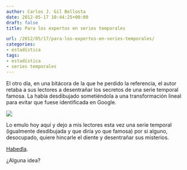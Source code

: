 ```yaml
---
author: Carlos J. Gil Bellosta
date: 2012-05-17 10:44:25+00:00
draft: false
title: Para los expertos en series temporales

url: /2012/05/17/para-los-expertos-en-series-temporales/
categories:
- estadística
tags:
- estadística
- series temporales
---
```


El otro día, en una bitácora de la que he perdido la referencia, el autor retaba a sus lectores a desentrañar los secretos de una serie temporal famosa. La había desdibujado sometiéndola a una transformación lineal para evitar que fuese identificada en Google.

[![](/wp-uploads/2012/05/serie_temporal.png)
](/wp-uploads/2012/05/serie_temporal.png)

Lo emulo hoy aquí y dejo a mis lectores esta vez una serie temporal (igualmente desdibujada y que diría yo que famosa) por si alguno, desocupado, quiere hincarle el diente y desentrañar sus misterios.

[Habedla](/uploads/serie_temporal.txt).

¿Alguna idea?
